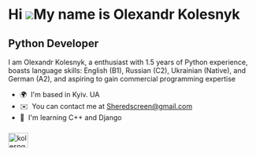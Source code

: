 Hi ![](https://user-images.githubusercontent.com/18350557/176309783-0785949b-9127-417c-8b55-ab5a4333674e.gif)My name is Olexandr Kolesnyk
=========================================================================================================================================

Python Developer
----------------

I am Olexandr Kolesnyk, a enthusiast with 1.5 years of Python experience, boasts language skills: English (B1), Russian (C2), Ukrainian (Native), and German (A2), and aspiring to gain commercial programming expertise

*   🌍  I'm based in Kyiv. UA
*   ✉️  You can contact me at [Sheredscreen@gmail.com](mailto:Sheredscreen@gmail.com)
*   🧠  I'm learning C++ and Django
<h3 align="left"></h3>
<p align="left">

<a href="https://www.leetcode.com/kolesnqk" target="blank"><img align="center" src="https://raw.githubusercontent.com/rahuldkjain/github-profile-readme-generator/master/src/images/icons/Social/leet-code.svg" alt="kolesnqk" height="30" width="40" /></a>
</p>
